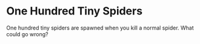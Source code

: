 # One Hundred Tiny Spiders

One hundred tiny spiders are spawned when you kill a normal spider. What could go wrong?
